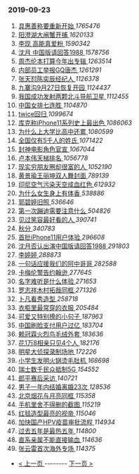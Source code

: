 ### 2019-09-23 
1. [ 具惠善称要重新开始 ](https://s.weibo.com/weibo?q=%23%E5%85%B7%E6%83%A0%E5%96%84%E7%A7%B0%E8%A6%81%E9%87%8D%E6%96%B0%E5%BC%80%E5%A7%8B%23&Refer=top) *1765476*
1. [ 阳澄湖大闸蟹开捕 ](https://s.weibo.com/weibo?q=%23%E9%98%B3%E6%BE%84%E6%B9%96%E5%A4%A7%E9%97%B8%E8%9F%B9%E5%BC%80%E6%8D%95%23&Refer=top) *1620133*
1. [ 李现 高能真爱粉 ](https://s.weibo.com/weibo?q=%E6%9D%8E%E7%8E%B0%20%E9%AB%98%E8%83%BD%E7%9C%9F%E7%88%B1%E7%B2%89&Refer=top) *1590342*
1. [ 沈月 中国版请回答1988 ](https://s.weibo.com/weibo?q=%E6%B2%88%E6%9C%88%20%E4%B8%AD%E5%9B%BD%E7%89%88%E8%AF%B7%E5%9B%9E%E7%AD%941988&Refer=top) *1578756*
1. [ 周杰伦本打算今年出专辑 ](https://s.weibo.com/weibo?q=%23%E5%91%A8%E6%9D%B0%E4%BC%A6%E6%9C%AC%E6%89%93%E7%AE%97%E4%BB%8A%E5%B9%B4%E5%87%BA%E4%B8%93%E8%BE%91%23&Refer=top) *1263514*
1. [ 内部员工举报GQ唐杰 ](https://s.weibo.com/weibo?q=%23%E5%86%85%E9%83%A8%E5%91%98%E5%B7%A5%E4%B8%BE%E6%8A%A5GQ%E5%94%90%E6%9D%B0%23&Refer=top) *1261291*
1. [ 张天怼陈奕辰经纪人 ](https://s.weibo.com/weibo?q=%23%E5%BC%A0%E5%A4%A9%E6%80%BC%E9%99%88%E5%A5%95%E8%BE%B0%E7%BB%8F%E7%BA%AA%E4%BA%BA%23&Refer=top) *1126378*
1. [ 九寨沟9月27日恢复开园 ](https://s.weibo.com/weibo?q=%23%E4%B9%9D%E5%AF%A8%E6%B2%9F9%E6%9C%8827%E6%97%A5%E6%81%A2%E5%A4%8D%E5%BC%80%E5%9B%AD%23&Refer=top) *1124437*
1. [ 我国成功发射两颗北斗导航卫星 ](https://s.weibo.com/weibo?q=%23%E6%88%91%E5%9B%BD%E6%88%90%E5%8A%9F%E5%8F%91%E5%B0%84%E4%B8%A4%E9%A2%97%E5%8C%97%E6%96%97%E5%AF%BC%E8%88%AA%E5%8D%AB%E6%98%9F%23&Refer=top) *1112455*
1. [ 中国女排七连胜 ](https://s.weibo.com/weibo?q=%23%E4%B8%AD%E5%9B%BD%E5%A5%B3%E6%8E%92%E4%B8%83%E8%BF%9E%E8%83%9C%23&Refer=top) *1104870*
1. [ twice回归 ](https://s.weibo.com/weibo?q=%23twice%E5%9B%9E%E5%BD%92%23&Refer=top) *1099674*
1. [ 库克称iPhone11系列史上最出色 ](https://s.weibo.com/weibo?q=%23%E5%BA%93%E5%85%8B%E7%A7%B0iPhone11%E7%B3%BB%E5%88%97%E5%8F%B2%E4%B8%8A%E6%9C%80%E5%87%BA%E8%89%B2%23&Refer=top) *1086063*
1. [ 为什么上大学比高中还累 ](https://s.weibo.com/weibo?q=%23%E4%B8%BA%E4%BB%80%E4%B9%88%E4%B8%8A%E5%A4%A7%E5%AD%A6%E6%AF%94%E9%AB%98%E4%B8%AD%E8%BF%98%E7%B4%AF%23&Refer=top) *1080599*
1. [ 全国仅有5千人的姓氏 ](https://s.weibo.com/weibo?q=%23%E5%85%A8%E5%9B%BD%E4%BB%85%E6%9C%895%E5%8D%83%E4%BA%BA%E7%9A%84%E5%A7%93%E6%B0%8F%23&Refer=top) *1071422*
1. [ 封神电影角色官宣 ](https://s.weibo.com/weibo?q=%23%E5%B0%81%E7%A5%9E%E7%94%B5%E5%BD%B1%E8%A7%92%E8%89%B2%E5%AE%98%E5%AE%A3%23&Refer=top) *1067044*
1. [ 卢本伟天梯排名 ](https://s.weibo.com/weibo?q=%23%E5%8D%A2%E6%9C%AC%E4%BC%9F%E5%A4%A9%E6%A2%AF%E6%8E%92%E5%90%8D%23&Refer=top) *1056778*
1. [ 现实穷朋友圈却很富的人 ](https://s.weibo.com/weibo?q=%23%E7%8E%B0%E5%AE%9E%E7%A9%B7%E6%9C%8B%E5%8F%8B%E5%9C%88%E5%8D%B4%E5%BE%88%E5%AF%8C%E7%9A%84%E4%BA%BA%23&Refer=top) *1052190*
1. [ 黄景瑜王丽坤双人舞封面 ](https://s.weibo.com/weibo?q=%23%E9%BB%84%E6%99%AF%E7%91%9C%E7%8E%8B%E4%B8%BD%E5%9D%A4%E5%8F%8C%E4%BA%BA%E8%88%9E%E5%B0%81%E9%9D%A2%23&Refer=top) *789139*
1. [ 印尼空气污染天空成血红色 ](https://s.weibo.com/weibo?q=%23%E5%8D%B0%E5%B0%BC%E7%A9%BA%E6%B0%94%E6%B1%A1%E6%9F%93%E5%A4%A9%E7%A9%BA%E6%88%90%E8%A1%80%E7%BA%A2%E8%89%B2%23&Refer=top) *612932*
1. [ 为什么女生身上有体香 ](https://s.weibo.com/weibo?q=%23%E4%B8%BA%E4%BB%80%E4%B9%88%E5%A5%B3%E7%94%9F%E8%BA%AB%E4%B8%8A%E6%9C%89%E4%BD%93%E9%A6%99%23&Refer=top) *538886*
1. [ 郭碧婷旧照 ](https://s.weibo.com/weibo?q=%E9%83%AD%E7%A2%A7%E5%A9%B7%E6%97%A7%E7%85%A7&Refer=top) *536646*
1. [ 第一次蹦迪需要注意什么 ](https://s.weibo.com/weibo?q=%23%E7%AC%AC%E4%B8%80%E6%AC%A1%E8%B9%A6%E8%BF%AA%E9%9C%80%E8%A6%81%E6%B3%A8%E6%84%8F%E4%BB%80%E4%B9%88%23&Refer=top) *504826*
1. [ 见过笑容最好看的人 ](https://s.weibo.com/weibo?q=%23%E8%A7%81%E8%BF%87%E7%AC%91%E5%AE%B9%E6%9C%80%E5%A5%BD%E7%9C%8B%E7%9A%84%E4%BA%BA%23&Refer=top) *390741*
1. [ 秋分 ](https://s.weibo.com/weibo?q=%23%E7%A7%8B%E5%88%86%23&Refer=top) *340783*
1. [ 首批iPhone11用户体验 ](https://s.weibo.com/weibo?q=%23%E9%A6%96%E6%89%B9iPhone11%E7%94%A8%E6%88%B7%E4%BD%93%E9%AA%8C%23&Refer=top) *296608*
1. [ 沈月否认出演中国版请回答1988 ](https://s.weibo.com/weibo?q=%23%E6%B2%88%E6%9C%88%E5%90%A6%E8%AE%A4%E5%87%BA%E6%BC%94%E4%B8%AD%E5%9B%BD%E7%89%88%E8%AF%B7%E5%9B%9E%E7%AD%941988%23&Refer=top) *291803*
1. [ 李婷婷 ](https://s.weibo.com/weibo?q=%E6%9D%8E%E5%A9%B7%E5%A9%B7&Refer=top) *288873*
1. [ 一句话应援我们的阿中哥哥 ](https://s.weibo.com/weibo?q=%23%E4%B8%80%E5%8F%A5%E8%AF%9D%E5%BA%94%E6%8F%B4%E6%88%91%E4%BB%AC%E7%9A%84%E9%98%BF%E4%B8%AD%E5%93%A5%E5%93%A5%23&Refer=top) *282588*
1. [ 卡梅伦警告约翰逊 ](https://s.weibo.com/weibo?q=%E5%8D%A1%E6%A2%85%E4%BC%A6%E8%AD%A6%E5%91%8A%E7%BA%A6%E7%BF%B0%E9%80%8A&Refer=top) *277645*
1. [ 名字难听是什么体验 ](https://s.weibo.com/weibo?q=%23%E5%90%8D%E5%AD%97%E9%9A%BE%E5%90%AC%E6%98%AF%E4%BB%80%E4%B9%88%E4%BD%93%E9%AA%8C%23&Refer=top) *271653*
1. [ 罗志祥木村拓哉同框 ](https://s.weibo.com/weibo?q=%23%E7%BD%97%E5%BF%97%E7%A5%A5%E6%9C%A8%E6%9D%91%E6%8B%93%E5%93%89%E5%90%8C%E6%A1%86%23&Refer=top) *271326*
1. [ 卜凡看秀造型 ](https://s.weibo.com/weibo?q=%23%E5%8D%9C%E5%87%A1%E7%9C%8B%E7%A7%80%E9%80%A0%E5%9E%8B%23&Refer=top) *258718*
1. [ 衣柜里最常穿的衣服 ](https://s.weibo.com/weibo?q=%23%E8%A1%A3%E6%9F%9C%E9%87%8C%E6%9C%80%E5%B8%B8%E7%A9%BF%E7%9A%84%E8%A1%A3%E6%9C%8D%23&Refer=top) *205484*
1. [ 可爱又特别撩的小句子 ](https://s.weibo.com/weibo?q=%23%E5%8F%AF%E7%88%B1%E5%8F%88%E7%89%B9%E5%88%AB%E6%92%A9%E7%9A%84%E5%B0%8F%E5%8F%A5%E5%AD%90%23&Refer=top) *187963*
1. [ 中国刷脸支付用户过亿 ](https://s.weibo.com/weibo?q=%23%E4%B8%AD%E5%9B%BD%E5%88%B7%E8%84%B8%E6%94%AF%E4%BB%98%E7%94%A8%E6%88%B7%E8%BF%87%E4%BA%BF%23&Refer=top) *183704*
1. [ 赖冠霖火烈鸟毛绒外套 ](https://s.weibo.com/weibo?q=%23%E8%B5%96%E5%86%A0%E9%9C%96%E7%81%AB%E7%83%88%E9%B8%9F%E6%AF%9B%E7%BB%92%E5%A4%96%E5%A5%97%23&Refer=top) *183636*
1. [ 花1万8相亲只见4个人 ](https://s.weibo.com/weibo?q=%23%E8%8A%B11%E4%B8%878%E7%9B%B8%E4%BA%B2%E5%8F%AA%E8%A7%814%E4%B8%AA%E4%BA%BA%23&Refer=top) *182176*
1. [ 明星大侦探录制场地 ](https://s.weibo.com/weibo?q=%E6%98%8E%E6%98%9F%E5%A4%A7%E4%BE%A6%E6%8E%A2%E5%BD%95%E5%88%B6%E5%9C%BA%E5%9C%B0&Refer=top) *172226*
1. [ 小学生发明火锅烫毛肚机 ](https://s.weibo.com/weibo?q=%23%E5%B0%8F%E5%AD%A6%E7%94%9F%E5%8F%91%E6%98%8E%E7%81%AB%E9%94%85%E7%83%AB%E6%AF%9B%E8%82%9A%E6%9C%BA%23&Refer=top) *168698*
1. [ 瑞士数千民众抵制5G ](https://s.weibo.com/weibo?q=%E7%91%9E%E5%A3%AB%E6%95%B0%E5%8D%83%E6%B0%91%E4%BC%97%E6%8A%B5%E5%88%B65G&Refer=top) *154552*
1. [ 郎平赛后采访 ](https://s.weibo.com/weibo?q=%E9%83%8E%E5%B9%B3%E8%B5%9B%E5%90%8E%E9%87%87%E8%AE%BF&Refer=top) *140721*
1. [ 男子一年内结婚离婚23次 ](https://s.weibo.com/weibo?q=%23%E7%94%B7%E5%AD%90%E4%B8%80%E5%B9%B4%E5%86%85%E7%BB%93%E5%A9%9A%E7%A6%BB%E5%A9%9A23%E6%AC%A1%23&Refer=top) *128536*
1. [ 北京烟花与月亮同框 ](https://s.weibo.com/weibo?q=%E5%8C%97%E4%BA%AC%E7%83%9F%E8%8A%B1%E4%B8%8E%E6%9C%88%E4%BA%AE%E5%90%8C%E6%A1%86&Refer=top) *115358*
1. [ 手机里舍不得删的截图 ](https://s.weibo.com/weibo?q=%23%E6%89%8B%E6%9C%BA%E9%87%8C%E8%88%8D%E4%B8%8D%E5%BE%97%E5%88%A0%E7%9A%84%E6%88%AA%E5%9B%BE%23&Refer=top) *115219*
1. [ 红毯造型最亮的视帝 ](https://s.weibo.com/weibo?q=%23%E7%BA%A2%E6%AF%AF%E9%80%A0%E5%9E%8B%E6%9C%80%E4%BA%AE%E7%9A%84%E8%A7%86%E5%B8%9D%23&Refer=top) *115046*
1. [ 加快国产HPV疫苗审批流程 ](https://s.weibo.com/weibo?q=%23%E5%8A%A0%E5%BF%AB%E5%9B%BD%E4%BA%A7HPV%E7%96%AB%E8%8B%97%E5%AE%A1%E6%89%B9%E6%B5%81%E7%A8%8B%23&Refer=top) *114934*
1. [ 过去五年是最热五年 ](https://s.weibo.com/weibo?q=%E8%BF%87%E5%8E%BB%E4%BA%94%E5%B9%B4%E6%98%AF%E6%9C%80%E7%83%AD%E4%BA%94%E5%B9%B4&Refer=top) *114800*
1. [ 直系亲属不能直接输血 ](https://s.weibo.com/weibo?q=%23%E7%9B%B4%E7%B3%BB%E4%BA%B2%E5%B1%9E%E4%B8%8D%E8%83%BD%E7%9B%B4%E6%8E%A5%E8%BE%93%E8%A1%80%23&Refer=top) *114636*
1. [ 张云雷首次海外专场 ](https://s.weibo.com/weibo?q=%23%E5%BC%A0%E4%BA%91%E9%9B%B7%E9%A6%96%E6%AC%A1%E6%B5%B7%E5%A4%96%E4%B8%93%E5%9C%BA%23&Refer=top) *114375* 

- [ < 上一页 ](https://github.com/able8/weibo-hot-record/blob/master/2019-09-22.md) -------- [ 下一页 > ](https://github.com/able8/weibo-hot-record/blob/master/2019-09-24.md)
